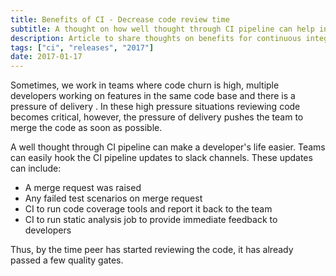 ```yaml
---
title: Benefits of CI - Decrease code review time
subtitle: A thought on how well thought through CI pipeline can help in code reviews
description: Article to share thoughts on benefits for continuous integration. CI pipeline can help developers to review the code more effectively.
tags: ["ci", "releases", "2017"]
date: 2017-01-17
---
```


Sometimes, we work in teams where code churn is high, multiple developers working on features in the same code base and there is a pressure of delivery . In these high pressure situations reviewing code becomes critical, however, the pressure of delivery pushes the team to merge the code as soon as possible.

A well thought through CI pipeline can make a developer's life easier. Teams can easily hook the CI pipeline updates to slack channels. These updates can include:
* A merge request was raised
* Any failed test scenarios on merge request
* CI to run code coverage tools and report it back to the team
* CI to run static analysis job to provide immediate feedback to developers

Thus, by the time peer has started reviewing the code, it has already passed a few quality gates.


